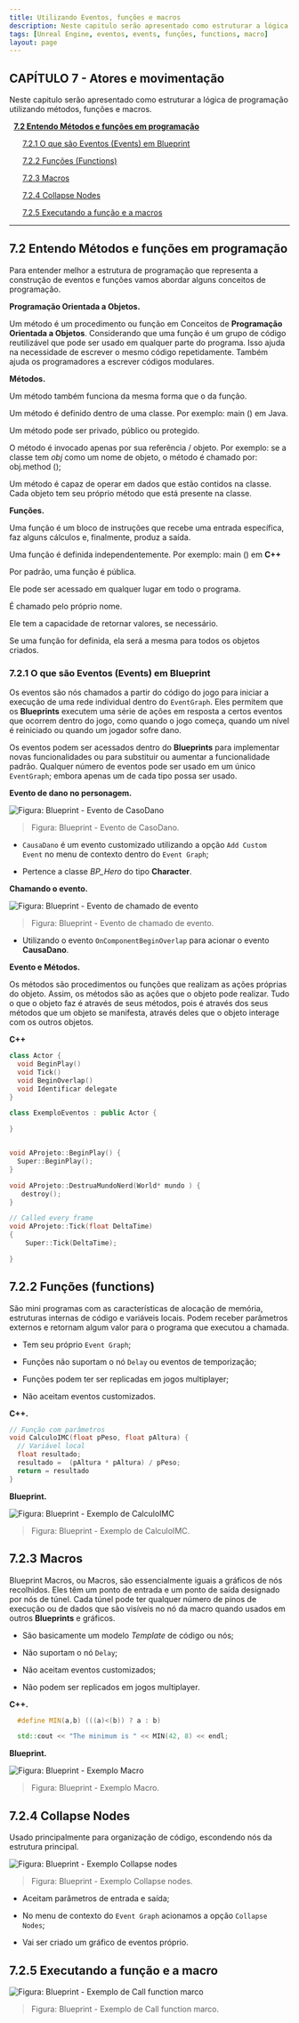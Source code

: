 ```yaml
---
title: Utilizando Eventos, funções e macros
description: Neste capitulo serão apresentado como estruturar a lógica de programação utilizando métodos, funções e macros.
tags: [Unreal Engine, eventos, events, funções, functions, macro]
layout: page
---
```

<a name="7"></a>
## CAPÍTULO 7 - Atores e movimentação

Neste capitulo serão apresentado como estruturar a lógica de programação utilizando métodos, funções e macros.

&nbsp;&nbsp;[**7.2 Entendo Métodos e funções em programação**](#7.2)

&nbsp;&nbsp;&nbsp;&nbsp;&nbsp;&nbsp;[7.2.1 O que são Eventos (Events) em Blueprint](#7.2.1)

&nbsp;&nbsp;&nbsp;&nbsp;&nbsp;&nbsp;[7.2.2 Funções (Functions)](#7.2.2)

&nbsp;&nbsp;&nbsp;&nbsp;&nbsp;&nbsp;[7.2.3 Macros](#7.2.3)

&nbsp;&nbsp;&nbsp;&nbsp;&nbsp;&nbsp;[7.2.4 Collapse Nodes](#7.2.4)

&nbsp;&nbsp;&nbsp;&nbsp;&nbsp;&nbsp;[7.2.5 Executando a função e a macros](#7.2.5)

***

<a name="7.2"></a>
## 7.2 Entendo Métodos e funções em programação
Para entender melhor a estrutura de programação que representa a construção de eventos e funções vamos abordar alguns conceitos de programação.

**Programação Orientada a Objetos.**

Um método é um procedimento ou função em Conceitos de **Programação Orientada a Objetos**. Considerando que uma função é um grupo de código reutilizável que pode ser usado em qualquer parte do programa. Isso ajuda na necessidade de escrever o mesmo código repetidamente. Também ajuda os programadores a escrever códigos modulares.

**Métodos.**

Um método também funciona da mesma forma que o da função.  

Um método é definido dentro de uma classe. Por exemplo: main () em Java.  

Um método pode ser privado, público ou protegido.

O método é invocado apenas por sua referência / objeto. Por exemplo: se a classe tem *obj* como um nome de objeto, o método é chamado por: obj.method ();  

Um método é capaz de operar em dados que estão contidos na classe.    
Cada objeto tem seu próprio método que está presente na classe.

**Funções.**

Uma função é um bloco de instruções que recebe uma entrada específica, faz alguns cálculos e, finalmente, produz a saída.  

Uma função é definida independentemente. Por exemplo: main () em **C++**

Por padrão, uma função é pública.

Ele pode ser acessado em qualquer lugar em todo o programa.  

É chamado pelo próprio nome.  

Ele tem a capacidade de retornar valores, se necessário.

Se uma função for definida, ela será a mesma para todos os objetos criados.  

<a name="7.2.1"></a>
### 7.2.1 O que são Eventos (Events) em Blueprint

Os eventos são nós chamados a partir do código do jogo para iniciar a execução de uma rede individual dentro do `EventGraph`. Eles permitem que os **Blueprints** executem uma série de ações em resposta a certos eventos que ocorrem dentro do jogo, como quando o jogo começa, quando um nível é reiniciado ou quando um jogador sofre dano.

Os eventos podem ser acessados dentro do **Blueprints** para implementar novas funcionalidades ou para substituir ou aumentar a funcionalidade padrão. Qualquer número de eventos pode ser usado em um único `EventGraph`; embora apenas um de cada tipo possa ser usado.

**Evento de dano  no personagem.**

![Figura: Blueprint - Evento de CasoDano](imagens/modulos/blueprint_event_damaged.webp "Figura: Blueprint - Evento de CasoDano")

> Figura: Blueprint - Evento de CasoDano.

- `CausaDano` é um evento customizado utilizando a opção `Add Custom Event` no menu de contexto dentro do `Event Graph`;

- Pertence a classe *BP_Hero* do tipo **Character**.

**Chamando o evento.**

![Figura: Blueprint - Evento de chamado de evento](imagens/modulos/blueprint_event_damaged_overlap.webp "Figura: Blueprint - Evento de chamado de evento")

> Figura: Blueprint - Evento de chamado de evento.

- Utilizando o evento `OnComponentBeginOverlap` para acionar o evento **CausaDano**.

**Evento e Métodos.**

Os métodos são procedimentos ou funções que realizam as ações próprias do objeto. Assim, os métodos são as ações que o objeto pode realizar. Tudo o que o objeto faz é através de seus métodos, pois é através dos seus métodos que um objeto se manifesta, através deles que o objeto interage com os outros objetos.

**C++**

```cpp
class Actor {
  void BeginPlay()
  void Tick()
  void BeginOverlap()
  void Identificar delegate
}

class ExemploEventos : public Actor {

}
```

```cpp

void AProjeto::BeginPlay() {
  Super::BeginPlay();
}

void AProjeto::DestruaMundoNerd(World* mundo ) {
   destroy();
}

// Called every frame
void AProjeto::Tick(float DeltaTime)
{
	Super::Tick(DeltaTime);

}
```
<a name="7.2.2"></a>
## 7.2.2 Funções (functions)
São mini programas com as características de alocação de memória, estruturas internas de código e variáveis locais.
Podem receber parâmetros externos e retornam algum valor para o programa que executou a chamada.  

- Tem seu próprio `Event Graph`;

- Funções não suportam o nó `Delay` ou eventos de temporização;

- Funções podem ter ser replicadas em jogos multiplayer;

- Não aceitam eventos customizados.

**C++.**   

```cpp
// Função com parâmetros
void CalculoIMC(float pPeso, float pAltura) {
  // Variável local
  float resultado;
  resultado =  (pAltura * pAltura) / pPeso;
  return = resultado
}  
```
**Blueprint.**   

![Figura: Blueprint - Exemplo de CalculoIMC](imagens/modulos/blueprint_function_calc_imc.webp "Figura: Blueprint - Exemplo de CalculoIMC")

> Figura: Blueprint - Exemplo de CalculoIMC.

<a name="7.2.3"></a>
## 7.2.3 Macros
Blueprint Macros, ou Macros, são essencialmente iguais a gráficos de nós recolhidos. Eles têm um ponto de entrada e um ponto de saída designado por nós de túnel. Cada túnel pode ter qualquer número de pinos de execução ou de dados que são visíveis no nó da macro quando usados em outros **Blueprints** e gráficos.

- São basicamente um modelo *Template* de código ou nós;

- Não suportam o nó `Delay`;

- Não aceitam eventos customizados;

- Não podem ser replicados em jogos multiplayer.

**C++.**

```cpp
  #define MIN(a,b) (((a)<(b)) ? a : b)

  std::cout << "The minimum is " << MIN(42, 8) << endl;
```

**Blueprint.**

![Figura: Blueprint - Exemplo Macro](imagens/modulos/blueprint_macro_example.webp "Figura: Blueprint - Exemplo Macro")

> Figura: Blueprint - Exemplo Macro.

<a name="7.2.4"></a>
## 7.2.4 Collapse Nodes
Usado principalmente para organização de código, escondendo nós da estrutura principal.

![Figura: Blueprint - Exemplo Collapse nodes](imagens/modulos/blueprint_collapse_nodes_example.webp "Figura: Blueprint - Exemplo Collapse nodes")

> Figura: Blueprint - Exemplo Collapse nodes.

- Aceitam parâmetros de entrada e saída;

- No menu de contexto do `Event Graph`  acionamos a opção `Collapse Nodes`;

- Vai ser criado um gráfico de eventos próprio.

<a name="7.2.5"></a>
## 7.2.5 Executando a função e a macro  

![Figura: Blueprint - Exemplo de Call function marco](imagens/modulos/blueprint_call_function_macro.webp "Figura: Blueprint - Exemplo de Call function marco")

> Figura: Blueprint - Exemplo de Call function marco.
